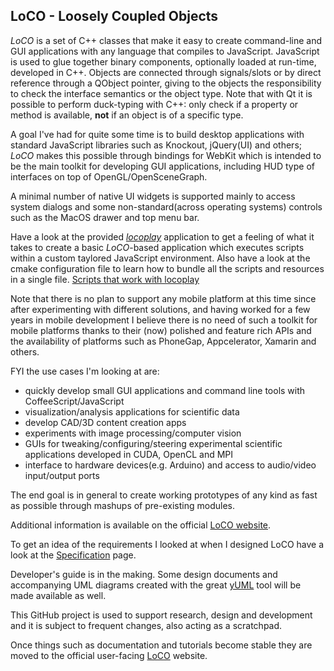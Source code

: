 ## LoCO - Loosely Coupled Objects

_LoCO_ is a set of C++ classes that make it easy to create command-line and GUI
applications with any language that compiles to JavaScript.
JavaScript is used to glue together binary components, optionally loaded
at run-time, developed in C++.
Objects are connected through signals/slots or by direct reference through
a QObject pointer, giving to the objects the responsibility to check the
interface semantics or the object type.
Note that with Qt it is possible to perform duck-typing with C++: only
check if a property or method is available, **not** if an object is of
a specific type. 

A goal I've had for quite some time is to build desktop applications
with standard JavaScript libraries such as Knockout, jQuery(UI) and others;
_LoCO_ makes this possible through bindings for WebKit which is intended to be the main toolkit for
developing GUI applications, including HUD type of interfaces on top of
OpenGL/OpenSceneGraph.

A minimal number of native UI widgets is supported mainly to access system
dialogs and some non-standard(across operating systems) controls such as
the MacOS drawer and top menu bar.

Have a look at the provided _[locoplay](/candycode/loco/tree/master/apps/locoplay)_ 
application to get a feeling of what it
takes to create a basic _LoCO_-based application which executes scripts
within a custom taylored JavaScript environment. Also have a look at
the cmake configuration file to learn how to bundle all the scripts and
resources in a single file.
[Scripts that work with locoplay](https://github.com/candycode/loco/tree/master/apps/locoplay-scripts)

Note that there is no plan to support any mobile platform at this time
since after experimenting with different solutions, and having worked
for a few years in mobile development I believe there is no need
of such a toolkit for mobile platforms thanks to their (now) polished and
feature rich APIs and the availability of platforms such as PhoneGap,
Appcelerator, Xamarin and others.

FYI the use cases I'm looking at are:

* quickly develop small GUI applications and command line tools with CoffeeScript/JavaScript
* visualization/analysis applications for scientific data
* develop CAD/3D content creation apps
* experiments with image processing/computer vision
* GUIs for tweaking/configuring/steering experimental scientific applications developed in CUDA, OpenCL and MPI
* interface to hardware devices(e.g. Arduino) and access to audio/video input/output ports

The end goal is in general to create working prototypes of any kind as fast as possible through mashups
of pre-existing modules.  

Additional information is available on the official [LoCO website](http://locojs.net).

To get an idea of the requirements I looked at when I designed LoCO have a look at the 
[Specification](https://github.com/candycode/loco/wiki/Specification) page.

Developer's guide is in the making. Some design documents and accompanying UML diagrams created 
with the great [yUML](http://yuml.me/) tool will be made available as well.

This GitHub project is used to support research, design and development and it is subject to frequent changes, also
acting as a scratchpad.

Once things such as documentation and tutorials become stable they are moved to the official user-facing
[LoCO](http://locojs.net) website.




